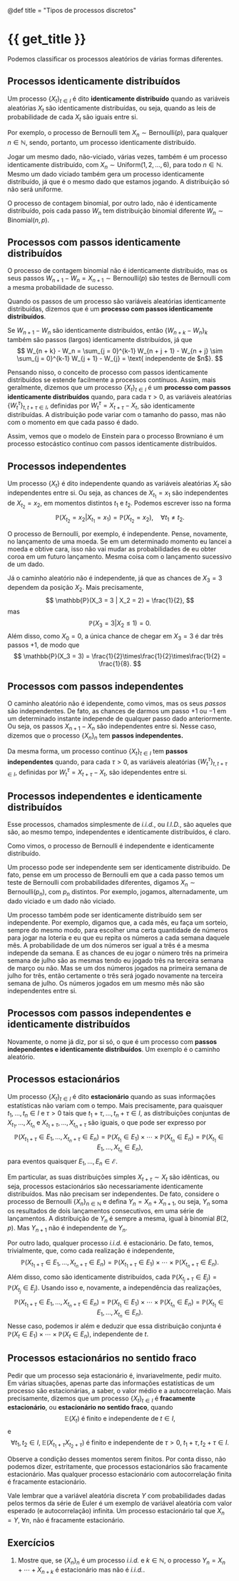 @def title = "Tipos de processos discretos"

# {{ get_title }}

Podemos classificar os processos aleatórios de várias formas diferentes.

## Processos identicamente distribuídos

Um processo $\{X_t\}_{t\in I}$ é dito **identicamente distribuído** quando as variáveis aleatórias $X_t$ são identicamente distribuídas, ou seja, quando as leis de probabilidade de cada $X_t$ são iguais entre si.

Por exemplo, o processo de Bernoulli tem $X_n \sim \textrm{Bernoulli}(p)$, para qualquer $n\in \mathbb{N}$, sendo, portanto, um processo identicamente distribuído.

Jogar um mesmo dado, não-viciado, várias vezes, também é um processo identicamente distribuído, com $X_n \sim \textrm{Uniform}(1, 2, \ldots, 6),$ para todo $n\in \mathbb{N}$. Mesmo um dado viciado também gera um processo identicamente distribuído, já que é o mesmo dado que estamos jogando. A distribuição só não será uniforme.

O processo de contagem binomial, por outro lado, não é identicamente distribuído, pois cada passo $W_n$ tem distribuição binomial diferente $W_n \sim \textrm{Binomial}(n, p)$.

## Processos com passos identicamente distribuídos

O processo de contagem binomial não é identicamente distribuído, mas os seus passos $W_{n+1} - W_n = X_{n+1} \sim \textrm{Bernoulli}(p)$ são testes de Bernoulli com a mesma probabilidade de sucesso.

Quando os passos de um processo são variáveis aleatórias identicamente distribuídas, dizemos que é um **processo com passos identicamente distribuídos**.

Se $W_{n + 1} - W_n$ são identicamente distribuídos, então $\{W_{n + k} - W_n\}_k$ também são passos (largos) identicamente distribuídos, já que
$$
W_{n + k} - W_n = \sum_{j = 0}^{k-1} W_{n + j + 1} - W_{n + j} \sim \sum_{j = 0}^{k-1} W_{j + 1} - W_{j} = \text{ independente de $n$}.
$$

Pensando nisso, o conceito de processo com passos identicamente distribuídos se estende facilmente a processos contínuos. Assim, mais geralmente, dizemos que um processo $\{X_t\}_{t\in I}$ é um **processo com passos identicamente distribuídos** quando, para cada $\tau > 0$, as variáveis aleatórias $\{W_t^\tau\}_{t, t+\tau \in I}$, definidas por $W_t^\tau = X_{t + \tau} - X_t$, são identicamente distribuídas. A distribuição pode variar com o tamanho do passo, mas não com o momento em que cada passo é dado.

Assim, vemos que o modelo de Einstein para o processo Browniano é um processo estocástico contínuo com passos identicamente distribuídos.

## Processos independentes

Um processo $\{X_t\}$ é dito independente quando as variáveis aleatórias $X_t$ são independentes entre si. Ou seja, as chances de $X_{t_1} = x_1$ são independentes de $X_{t_2} = x_2$, em momentos distintos $t_1$ e $t_2$. Podemos escrever isso na forma
$$
\mathbb{P}(X_{t_2} = x_2 | X_{t_1} = x_1) = \mathbb{P}(X_{t_2} = x_2), \quad \forall t_1 \neq t_2.
$$

O processo de Bernoulli, por exemplo, é independente. Pense, novamente, no lançamento de uma moeda. Se em um determinado momento eu lancei a moeda e obtive cara, isso não vai mudar as probabilidades de eu obter coroa em um futuro lançamento. Mesma coisa com o lançamento sucessivo de um dado.

Já o caminho aleatório não é independente, já que as chances de $X_3 = 3$ dependem da posição $X_2$. Mais precisamente,
$$
\mathbb{P}(X_3 = 3 | X_2 = 2) = \frac{1}{2},
$$
mas
$$
\mathbb{P}(X_3 = 3 | X_2 \leq 1) = 0.
$$
Além disso, como $X_0 = 0$, a única chance de chegar em $X_3 = 3$ é dar três passos $+1$, de modo que
$$
\mathbb{P}(X_3 = 3) = \frac{1}{2}\times\frac{1}{2}\times\frac{1}{2} = \frac{1}{8}.
$$

## Processos com passos independentes

O caminho aleatório não é idependente, como vimos, mas os seus *passos* são independentes. De fato, as chances de darmos um passo $+1$ ou $-1$ em um determinado instante independe de qualquer passo dado anteriormente. Ou seja, os passos $X_{n+1} - X_n$ são independentes entre si. Nesse caso, dizemos que o processo $\{X_n\}_n$ tem **passos independentes.**

Da mesma forma, um processo contínuo $\{X_t\}_{t\in I}$ tem **passos independentes** quando, para cada $\tau > 0$, as variáveis aleatórias $\{W_t^\tau\}_{t, t+\tau \in I}$, definidas por $W_t^\tau = X_{t + \tau} - X_t$, são idependentes entre si.

## Processos independentes e identicamente distribuídos

Esse processos, chamados simplesmente de *i.i.d.*, ou *I.I.D.*, são aqueles que são, ao mesmo tempo, independentes e identicamente distribuídos, é claro.

Como vimos, o processo de Bernoulli é independente e identicamente distribuído.

Um processo pode ser independente sem ser identicamente distribuído. De fato, pense em um processo de Bernoulli em que a cada passo temos um teste de Bernoulli com probabilidades diferentes, digamos $X_n \sim \mathrm{Bernoulli}(p_n)$, com $p_n$ distintos. Por exemplo, jogamos, alternadamente, um dado viciado e um dado não viciado.

Um processo também pode ser identicamente distribuído sem ser independente. Por exemplo, digamos que, a cada mês, eu faça um sorteio, sempre do mesmo modo, para escolher uma certa quantidade de números para jogar na loteria e eu que eu repita os números a cada semana daquele mês. A probabilidade de um dos números ser igual a três é a mesma independe da semana. E as chances de eu jogar o número três na primeira semana de julho são as mesmas tendo eu jogado três na terceira semana de março ou não. Mas se um dos números jogados na primeira semana de julho for três, então certamente o três será jogado novamente na terceira semana de julho. Os números jogados em um mesmo mês não são independentes entre si.

## Processos com passos independentes e identicamente distribuídos

Novamente, o nome já diz, por si só, o que é um processo com **passos independentes e identicamente distribuídos**. Um exemplo é o caminho aleatório.

## Processos estacionários

Um processo $\{X_t\}_{t\in I}$ é dito **estacionário** quando as suas informações estatísticas não variam com o tempo. Mais precisamente, para quaisquer $t_1, \ldots, t_n \in I$ e $\tau>0$ tais que $t_1 + \tau, \ldots, t_n + \tau \in I$, as distribuições conjuntas de $X_{t_1}, \ldots, X_{t_n}$ e $X_{t_1 + \tau}, \ldots, X_{t_n + \tau}$ são iguais, o que pode ser expresso por
$$
\mathbb{P}(X_{t_1 + \tau} \in E_1, \ldots, X_{t_n + \tau} \in E_n) = \mathbb{P}(X_{t_1} \in E_1) \times \cdots \times \mathbb{P}(X_{t_n} \in E_n) = \mathbb{P}(X_{t_1} \in E_1, \ldots, X_{t_n} \in E_n),
$$
para eventos quaisquer $E_1, \ldots, E_n \in \mathcal{E}$.

Em particular, as suas distribuições simples $X_{t + \tau} \sim X_t$ são idênticas, ou seja, processos estacionários são necessariamente identicamente distribuídos. Mas não precisam ser independentes. De fato, considere o processo de Bernoulli $\{X_n\}_{n\in \mathbb{N}}$ e defina $Y_n = X_n + X_{n + 1}$, ou seja, $Y_n$ soma os resultados de dois lançamentos consecutivos, em uma série de lançamentos. A distribuição de $Y_n$ é sempre a mesma, igual à binomial $B(2, p)$. Mas $Y_{n+1}$ não é independente de $Y_n$.

Por outro lado, qualquer processo *i.i.d.* é estacionário. De fato, temos, trivialmente, que, como cada realização é independente,
$$
\mathbb{P}(X_{t_1 + \tau} \in E_1, \ldots, X_{t_n + \tau} \in E_n) = \mathbb{P}(X_{t_1 + \tau} \in E_1) \times \cdots \times \mathbb{P}(X_{t_n + \tau} \in E_n).
$$
Além disso, como são identicamente distribuídos, cada $\mathbb{P}(X_{t_j + \tau} \in E_j) = \mathbb{P}(X_{t_j} \in E_j)$. Usando isso e, novamente, a independência das realizações,
$$
\mathbb{P}(X_{t_1 + \tau} \in E_1, \ldots, X_{t_n + \tau} \in E_n) = \mathbb{P}(X_{t_1} \in E_1) \times \cdots \times \mathbb{P}(X_{t_n} \in E_n) = \mathbb{P}(X_{t_1} \in E_1, \ldots, X_{t_n} \in E_n).
$$
Nesse caso, podemos ir além e deduzir que essa distribuição conjunta  é $\mathbb{P}(X_t \in E_1) \times \cdots \times \mathbb{P}(X_t \in E_n)$, independente de $t$.

## Processos estacionários no sentido fraco

Pedir que um processo seja estacionário é, invariavelmente, pedir muito. Em várias situações, apenas parte das informações estatísticas de um processo são estacionárias, a saber, o valor médio e a autocorrelação. Mais precisamente, dizemos que um processo $\{X_t\}_{t\in I}$ é **fracamente estacionário**, ou **estacionário no sentido fraco**, quando
$$
\mathbb{E}(X_t) \text{ é finito e independente de } t\in I,
$$
e
$$
\forall t_1, t_2\in I, \;\mathbb{E}(X_{t_1 + \tau} X_{t_2 + \tau}) \text{ é finito e independente de } \tau > 0, \;t_1 + \tau, t_2 + \tau \in I.
$$

Observe a condição desses momentos serem finitos. Por conta disso, não podemos dizer, estritamente, que processos estacionários são fracamente estacionário. Mas qualquer processo estacionário com autocorrelação finita é fracamente estacionário.

Vale lembrar que a variável aleatória discreta $Y$ com probabilidades dadas pelos termos da série de Euler é um exemplo de variável aleatória com valor esperado (e autocorrelação) infinita. Um processo estacionário tal que $X_n = Y$, $\forall n$, não é fracamente estacionário.

## Exercícios

1. Mostre que, se $\{X_n\}_n$ é um processo *i.i.d.* e $k \in \mathbb{N}$, o processo $Y_n = X_n + \cdots + X_{n + k}$ é estacionário mas não é *i.i.d.*.